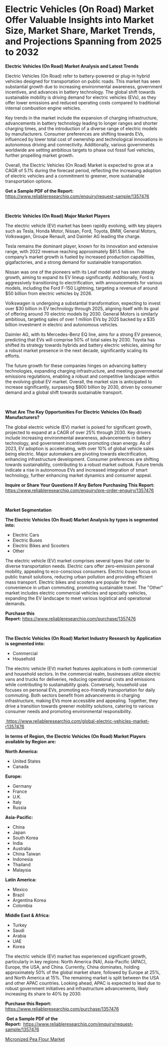 <p><h1>Electric Vehicles (On Road) Market Offer Valuable Insights into Market Size, Market Share, Market Trends, and Projections Spanning from 2025 to 2032</h1></p><p><strong>Electric Vehicles (On Road) Market Analysis and Latest Trends</strong></p>
<p><p>Electric Vehicles (On Road) refer to battery-powered or plug-in hybrid vehicles designed for transportation on public roads. This market has seen substantial growth due to increasing environmental awareness, government incentives, and advances in battery technology. The global shift towards sustainable mobility is driving demand for electric vehicles (EVs), as they offer lower emissions and reduced operating costs compared to traditional internal combustion engine vehicles. </p><p>Key trends in the market include the expansion of charging infrastructure, advancements in battery technology leading to longer ranges and shorter charging times, and the introduction of a diverse range of electric models by manufacturers. Consumer preferences are shifting towards EVs, influenced by lower total cost of ownership and technological innovations in autonomous driving and connectivity. Additionally, various governments worldwide are setting ambitious targets to phase out fossil fuel vehicles, further propelling market growth.</p><p>Overall, the Electric Vehicles (On Road) Market is expected to grow at a CAGR of 5.1% during the forecast period, reflecting the increasing adoption of electric vehicles and a commitment to greener, more sustainable transportation options.</p></p>
<p><strong>Get a Sample PDF of the Report:&nbsp;</strong> <a href="https://www.reliableresearchiq.com/enquiry/request-sample/1357476?utm_campaign=2463&utm_medium=2&utm_source=Github&utm_content=ia&utm_term=22032025&utm_id=electric-vehicles-on-road">https://www.reliableresearchiq.com/enquiry/request-sample/1357476</a></p>
<p>&nbsp;</p>
<p><strong>Electric Vehicles (On Road) Major Market Players</strong></p>
<p><p>The electric vehicle (EV) market has been rapidly evolving, with key players such as Tesla, Honda Motor, Nissan, Ford, Toyota, BMW, General Motors, Volkswagen, Groupe Renault, and Daimler AG leading the charge. </p><p>Tesla remains the dominant player, known for its innovation and extensive range, with 2022 revenue reaching approximately $81.5 billion. The company’s market growth is fueled by increased production capabilities, gigafactories, and a strong demand for sustainable transportation.</p><p>Nissan was one of the pioneers with its Leaf model and has seen steady growth, aiming to expand its EV lineup significantly. Additionally, Ford is aggressively transitioning to electrification, with announcements for various models, including the Ford F-150 Lightning, targeting a revenue of around $50 billion from electric vehicles by 2026.</p><p>Volkswagen is undergoing a substantial transformation, expecting to invest over $30 billion in EV technology through 2025, aligning itself with its goal of offering around 70 electric models by 2030. General Motors is similarly ambitious, targeting sales of over 1 million EVs by 2025 backed by a $35 billion investment in electric and autonomous vehicles.</p><p>Daimler AG, with its Mercedes-Benz EQ line, aims for a strong EV presence, predicting that EVs will comprise 50% of total sales by 2030. Toyota has shifted its strategy towards hybrids and battery electric vehicles, aiming for a robust market presence in the next decade, significantly scaling its efforts.</p><p>The future growth for these companies hinges on advancing battery technologies, expanding charging infrastructure, and meeting governmental emissions regulations, enabling a robust and competitive landscape within the evolving global EV market. Overall, the market size is anticipated to increase significantly, surpassing $800 billion by 2030, driven by consumer demand and a global shift towards sustainable transport.</p></p>
<p>&nbsp;</p>
<p><strong>What Are The Key Opportunities For Electric Vehicles (On Road) Manufacturers?</strong></p>
<p><p>The global electric vehicle (EV) market is poised for significant growth, projected to expand at a CAGR of over 25% through 2030. Key drivers include increasing environmental awareness, advancements in battery technology, and government incentives promoting clean energy. As of 2023, EV adoption is accelerating, with over 10% of global vehicle sales being electric. Major automakers are pivoting towards electrification, enhancing infrastructure development. Consumer preferences are shifting towards sustainability, contributing to a robust market outlook. Future trends indicate a rise in autonomous EVs and increased integration of smart technology, further enhancing market dynamics and consumer appeal.</p></p>
<p><strong>Inquire or Share Your Questions If Any Before Purchasing This Report:</strong> <a href="https://www.reliableresearchiq.com/enquiry/pre-order-enquiry/1357476?utm_campaign=2463&utm_medium=2&utm_source=Github&utm_content=ia&utm_term=22032025&utm_id=electric-vehicles-on-road">https://www.reliableresearchiq.com/enquiry/pre-order-enquiry/1357476</a></p>
<p>&nbsp;</p>
<p><strong>Market Segmentation</strong></p>
<p><strong>The Electric Vehicles (On Road) Market Analysis by types is segmented into:</strong></p>
<p><ul><li>Electric Cars</li><li>Electric Buses</li><li>Electric Bikes and Scooters</li><li>Other</li></ul></p>
<p><p>The electric vehicle (EV) market comprises several types that cater to diverse transportation needs. Electric cars offer zero-emission personal mobility, appealing to eco-conscious consumers. Electric buses focus on public transit solutions, reducing urban pollution and providing efficient mass transport. Electric bikes and scooters are popular for their convenience in urban commuting, promoting sustainable travel. The "Other" market includes electric commercial vehicles and specialty vehicles, expanding the EV landscape to meet various logistical and operational demands.</p></p>
<p><strong>Purchase this Report:&nbsp;</strong><a href="https://www.reliableresearchiq.com/purchase/1357476?utm_campaign=2463&utm_medium=2&utm_source=Github&utm_content=ia&utm_term=22032025&utm_id=electric-vehicles-on-road">https://www.reliableresearchiq.com/purchase/1357476</a></p>
<p>&nbsp;</p>
<p><strong>The Electric Vehicles (On Road) Market Industry Research by Application is segmented into:</strong></p>
<p><ul><li>Commercial</li><li>Household</li></ul></p>
<p><p>The electric vehicle (EV) market features applications in both commercial and household sectors. In the commercial realm, businesses utilize electric vans and trucks for deliveries, reducing operational costs and emissions while contributing to sustainability goals. Conversely, household use focuses on personal EVs, promoting eco-friendly transportation for daily commuting. Both sectors benefit from advancements in charging infrastructure, making EVs more accessible and appealing. Together, they drive a transition towards greener mobility solutions, catering to various consumer needs and promoting environmental responsibility.</p></p>
<p><a href="https://www.reliableresearchiq.com/global-electric-vehicles-market-r1357476?utm_campaign=2463&utm_medium=2&utm_source=Github&utm_content=ia&utm_term=22032025&utm_id=electric-vehicles-on-road">&nbsp;https://www.reliableresearchiq.com/global-electric-vehicles-market-r1357476</a></p>
<p><strong>In terms of Region, the Electric Vehicles (On Road) Market Players available by Region are:</strong></p>
<p>
    <p> <strong> North America: </strong>
        <ul>
            <li>United States</li>
            <li>Canada</li>
        </ul>
        </p> 
    <p> <strong> Europe: </strong>
        <ul>
            <li>Germany</li>
            <li>France</li>
            <li>U.K.</li>
            <li>Italy</li>
            <li>Russia</li>
        </ul>
        </p> 
    <p> <strong> Asia-Pacific: </strong>
        <ul>
            <li>China</li>
            <li>Japan</li>
            <li>South Korea</li>
            <li>India</li>
            <li>Australia</li>
            <li>China Taiwan</li>
            <li>Indonesia</li>
            <li>Thailand</li>
            <li>Malaysia</li>
        </ul>
        </p> 
    <p> <strong> Latin America: </strong>
        <ul>
            <li>Mexico</li>
            <li>Brazil</li>
            <li>Argentina Korea</li>
            <li>Colombia</li>
        </ul>
        </p> 
    <p> <strong> Middle East & Africa: </strong>
        <ul>
            <li>Turkey</li>
            <li>Saudi</li>
            <li>Arabia</li>
            <li>UAE</li>
            <li>Korea</li>
        </ul>
    </p>
    </p>
<p><p>The electric vehicle (EV) market has experienced significant growth, particularly in key regions: North America (NA), Asia-Pacific (APAC), Europe, the USA, and China. Currently, China dominates, holding approximately 50% of the global market share, followed by Europe at 25%, and North America at 15%. The remaining market is split between the USA and other APAC countries. Looking ahead, APAC is expected to lead due to robust government initiatives and infrastructure advancements, likely increasing its share to 40% by 2030.</p></p>
<p><strong>Purchase this Report: </strong><a href="https://www.reliableresearchiq.com/purchase/1357476?utm_campaign=2463&utm_medium=2&utm_source=Github&utm_content=ia&utm_term=22032025&utm_id=electric-vehicles-on-road">https://www.reliableresearchiq.com/purchase/1357476</a></p>
<p>&nbsp;<strong>Get a Sample PDF of the Report:&nbsp;&nbsp;</strong><a href="https://www.reliableresearchiq.com/enquiry/request-sample/1357476?utm_campaign=2463&utm_medium=2&utm_source=Github&utm_content=ia&utm_term=22032025&utm_id=electric-vehicles-on-road">https://www.reliableresearchiq.com/enquiry/request-sample/1357476</a></p>
<p><strong></strong></p>
<p><p><a href="https://github.com/hillsmyung726/Market-Research-Report-List-1/blob/main/micronized-pea-flour-market.md?utm_campaign=2463&utm_medium=2&utm_source=Github&utm_content=ia&utm_term=22032025&utm_id=electric-vehicles-on-road">Micronized Pea Flour Market</a></p></p>